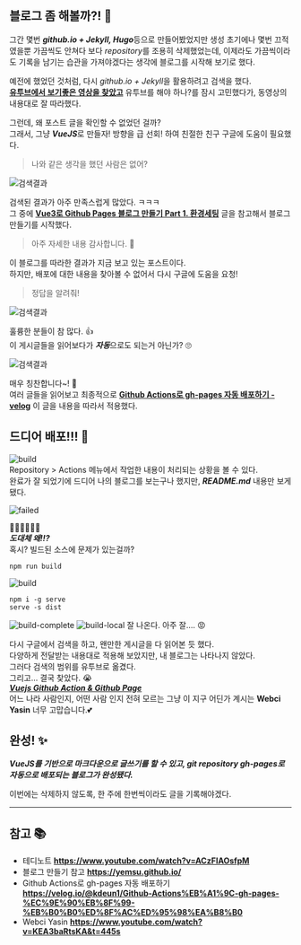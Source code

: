 ## 블로그 좀 해볼까?! 🤔    
그간 몇번 ***github.io + Jekyll, Hugo***등으로 만들어봤었지만 생성 초기에나 몇번 끄적였을뿐 가끔씩도 안쳐다 보다 *repository*를 조용히 삭제했었는데, 이제라도 가끔씩이라도 기록을 남기는 습관을 가져야겠다는 생각에 블로그를 시작해 보기로 했다.  

예전에 했었던 것처럼, 다시 *github.io + Jekyll*을 활용하려고 검색을 했다.  
**[유투브에서 보기좋은 영상을 찾았고](https://www.youtube.com/watch?v=ACzFIAOsfpM)** 유투브를 해야 하나?를 잠시 고민했다가, 동영상의 내용대로 잘 따라했다.  

그런데, 왜 포스트 글을 확인할 수 없었던 걸까?  
그래서, 그냥 ***VueJS***로 만들자! 방향을 급 선회! 하여 친절한 친구 구글에 도움이 필요했다.  

>나와 같은 생각을 했던 사람은 없어?  

![검색결과](../images/google-search.png) 

검색된 결과가 아주 만족스럽게 많았다. ㅋㅋㅋ  
그 중에 **[Vue3로 Github Pages 블로그 만들기 Part 1. 환경세팅](https://yemsu.github.io/make-github-io-blog-with-vue3-1/)** 글을 참고해서 블로그 만들기를 시작했다.
>아주 자세한 내용 감사합니다. 🤩  

이 블로그를 따라한 결과가 지금 보고 있는 포스트이다.  
하지만, 배포에 대한 내용을 찾아볼 수 없어서 다시 구글에 도움을 요청!

>정답을 알려줘! 

![검색결과](../images/google-search2.png) 

훌륭한 분들이 참 많다. 👍  
이 게시글들을 읽어보다가 ***자동***으로도 되는거 아닌가? 🙄  

![검색결과](../images/google-auto.png)  

매우 칭찬합니다~! 👏  
여러 글들을 읽어보고 최종적으로 **[Github Actions로 gh-pages 자동 배포하기 - velog](https://velog.io/@kdeun1/Github-Actions%EB%A1%9C-gh-pages-%EC%9E%90%EB%8F%99-%EB%B0%B0%ED%8F%AC%ED%95%98%EA%B8%B0)** 이 글을 내용을 따라서 적용했다.

## 드디어 배포!!! 🙏  
![build](../images/build.png)  
Repository > Actions 메뉴에서 작업한 내용이 처리되는 상황을 볼 수 있다.  
완료가 잘 되었기에 드디어 나의 블로그를 보는구나 했지만, ***README.md*** 내용만 보게됐다.

![failed](../images/failed.png)

🤬🤬🤬🤬🤬💢  
***도대체 왜!!?***  
혹시? 빌드된 소스에 문제가 있는걸까?
```
npm run build
```
![build](../images/build-done.png)
```
npm i -g serve
serve -s dist
```
![build-complete](../images/build-complete.png)
![build-local](../images/build-local.png)
잘 나온다. 아주 잘.... 😡  

다시 구글에서 검색을 하고, 왠만한 게시글을 다 읽어본 듯 했다.  
다양하게 전달받는 내용대로 적용해 보았지만, 내 블로그는 나타나지 않았다.  
그러다 검색의 범위를 유투브로 옮겼다.  
그리고... 결국 찾았다. 😭  
***[Vuejs Github Action & Github Page](https://www.youtube.com/watch?v=KEA3baRtsKA&t=445s)***  
어느 나라 사람인지, 어떤 사람 인지 전혀 모르는 그냥 이 지구 어딘가 계시는 **Webci Yasin** 너무 고맙습니다.💕  

## 완성! ✨  
***VueJS를 기반으로 마크다운으로 글쓰기를 할 수 있고, git repository gh-pages로 자동으로 배포되는 블로그가 완성됐다.***  

이번에는 삭제하지 않도록, 한 주에 한번씩이라도 글을 기록해야겠다.

---
## 참고 📚  
- 테디노트 **<https://www.youtube.com/watch?v=ACzFIAOsfpM>**
- 블로그 만들기 참고 **<https://yemsu.github.io/>**
- Github Actions로 gh-pages 자동 배포하기 **<https://velog.io/@kdeun1/Github-Actions%EB%A1%9C-gh-pages-%EC%9E%90%EB%8F%99-%EB%B0%B0%ED%8F%AC%ED%95%98%EA%B8%B0>**
- Webci Yasin **<https://www.youtube.com/watch?v=KEA3baRtsKA&t=445s>**